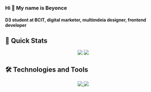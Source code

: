 ### Hi 👋 My name is Beyonce
#### D3 student at BCIT, digital marketer, multimdeia designer, frontend developer
##

## 🚀 Quick Stats
<p align="center">
  <img src="https://github-readme-streak-stats.herokuapp.com/?user=zluvsand"/>
  <img src="https://github-readme-stats.vercel.app/api/top-langs?username=zluvsand&layout=compact"/>
</p>

## 🛠️ Technologies and Tools
<p align="center">
  <a href="https://skillicons.dev">
    <img src="https://skillicons.dev/icons?i=github,vercel,vscode,react,nextjs,html,css,js,tailwind" />
  </a>
  <a href="https://skillicons.dev">
    <img src="https://skillicons.dev/icons?i=figma,wordpress,gcp,discord,ae,ai,ps,pr" />
  </a>
</p>

<!--
**BeyonceB/BeyonceB** is a ✨ _special_ ✨ repository because its `README.md` (this file) appears on your GitHub profile.

Here are some ideas to get you started:

- 🔭 I’m currently working on ...
- 🌱 I’m currently learning ...
- 👯 I’m looking to collaborate on ...
- 🤔 I’m looking for help with ...
- 💬 Ask me about ...
- 📫 How to reach me: ...
- 😄 Pronouns: ...
- ⚡ Fun fact: ...
-->
